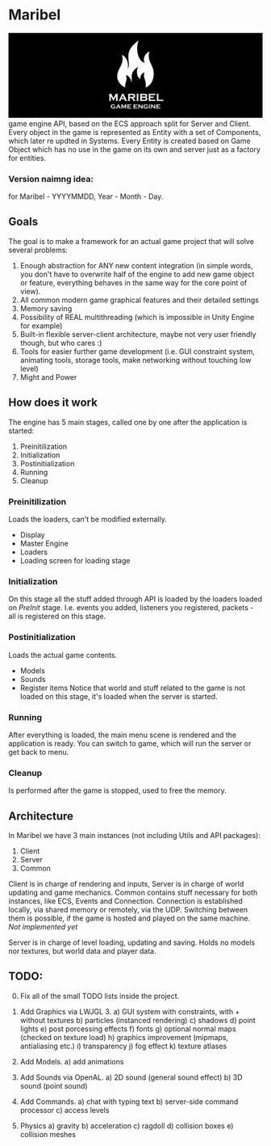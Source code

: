 # Maribel
![alt text](https://github.com/Alkrist/maribel/blob/master/logo.png)
game engine API, based on the ECS approach split for Server and Client. Every object in the game is represented as Entity with a set of Components, which later re updted in
Systems. Every Entity is created based on Game Object which has no use in the game on its own and server just as a factory for entities.
### Version naimng idea:
for Maribel - YYYYMMDD, Year - Month - Day. 

## Goals
The goal is to make a framework for an actual game project that will solve several problems:
1. Enough abstraction for ANY new content integration (in simple words, you don't have to overwrite half of the engine to add new game object or feature, everything behaves in the same way for the core point of view).
2. All common modern game graphical features and their detailed settings
3. Memory saving
4. Possibility of REAL multithreading (which is impossible in Unity Engine for example)
5. Built-in flexible server-client architecture, maybe not very user friendly though, but who cares :)
6. Tools for easier further game development (i.e. GUI constraint system, animating tools, storage tools, make networking without touching low level)
7. Might and Power

## How does it work
The engine has 5 main stages, called one by one after the application is started:

1. Preinitilization
2. Initialization
3. Postinitialization
4. Running
5. Cleanup

### Preinitilization
Loads the loaders, can't be modified externally.
* Display
* Master Engine
* Loaders
* Loading screen for loading stage

### Initialization
On this stage all the stuff added through API is loaded by the loaders loaded on _PreInit_ stage.
I.e. events you added, listeners you registered, packets - all is registered on this stage.

### Postinitialization
Loads the actual game contents.
* Models
* Sounds
* Register items
Notice that world and stuff related to the game is not loaded on this stage, it's loaded when the server is started.

### Running
After everything is loaded, the main menu scene is rendered and the application is ready. You can switch to game, which will run the server or get back to menu.

### Cleanup
Is performed after the game is stopped, used to free the memory.

## Architecture
In Maribel we have 3 main instances (not including Utils and API packages): 
1. Client
2. Server
3. Common

Client is in charge of rendering and inputs, Server is in charge of world updating and game mechanics. Common contains stuff necessary for both instances, like
ECS, Events and Connection. 
Connection is established locally, via shared memory or remotely, via the UDP. Switching between them is possible, if the game is hosted and played on the same machine. _Not implemented yet_

Server is in charge of level loading, updating and saving. Holds no models nor textures, but world data and player data.

## TODO:
0. Fix all of the small TODO lists inside the project.

6. Add Graphics via LWJGL 3.
a) GUI system with constraints, with + without textures
b) particles (instanced rendering)
c) shadows
d) point lights
e) post porcessing effects
f) fonts
g) optional normal maps (checked on texture load)
h) graphics improvement (mipmaps, antialiasing etc.)
i) transparency
j) fog effect
k) texture atlases

7. Add Models.
a) add animations

8. Add Sounds via OpenAL.
a) 2D sound (general sound effect)
b) 3D sound (point sound)

9. Add Commands.
a) chat with typing text
b) server-side command processor
c) access levels

10. Physics
a) gravity
b) acceleration
c) ragdoll
d) collision boxes
e) collision meshes
